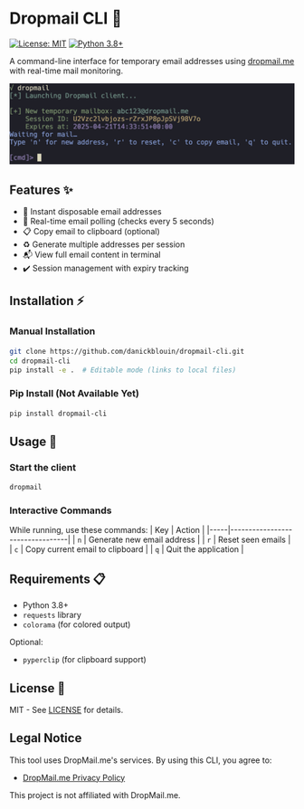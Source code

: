 # Dropmail CLI 📧

[![License: MIT](https://img.shields.io/badge/License-MIT-blue.svg)](https://opensource.org/licenses/MIT)
[![Python 3.8+](https://img.shields.io/badge/Python-3.8%2B-blue)](https://www.python.org/downloads/)

A command-line interface for temporary email addresses using [dropmail.me](https://dropmail.me) with real-time mail monitoring.

![example](img/example.png)

## Features ✨

- 🚀 Instant disposable email addresses
- 🔔 Real-time email polling (checks every 5 seconds)
- 📋 Copy email to clipboard (optional)
- ♻️ Generate multiple addresses per session
- 📬 View full email content in terminal
- ✔️ Session management with expiry tracking

## Installation ⚡

### Manual Installation

```bash
git clone https://github.com/danickblouin/dropmail-cli.git
cd dropmail-cli
pip install -e .  # Editable mode (links to local files)
```

### Pip Install (Not Available Yet)

```bash
pip install dropmail-cli
```

## Usage 🚀

### Start the client

```bash
dropmail
```

### Interactive Commands

While running, use these commands:
| Key | Action                          |
|-----|---------------------------------|
| `n` | Generate new email address      |
| `r` | Reset seen emails               |
| `c` | Copy current email to clipboard |
| `q` | Quit the application            |

## Requirements 📋

- Python 3.8+
- `requests` library
- `colorama` (for colored output)

Optional:
- `pyperclip` (for clipboard support)

## License 📜

MIT - See [LICENSE](LICENSE) for details.

## Legal Notice

This tool uses DropMail.me's services. By using this CLI, you agree to:

- [DropMail.me Privacy Policy](https://dropmail.me/privacypolicy.html)

This project is not affiliated with DropMail.me.

